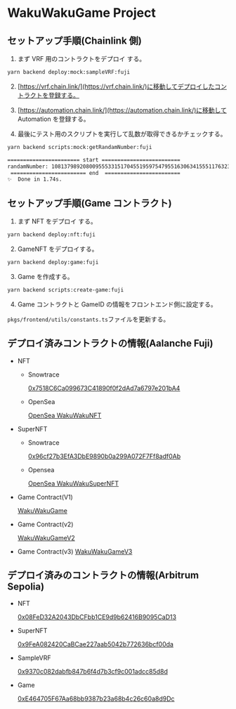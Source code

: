 # WakuWakuGame Project

## セットアップ手順(Chainlink 側)

1. まず VRF 用のコントラクトをデプロイ する。

```bash
yarn backend deploy:mock:sampleVRF:fuji
```

2. [https://vrf.chain.link/](https://vrf.chain.link/)に移動してデプロイしたコントラクトを登録する。

3. [https://automation.chain.link/](https://automation.chain.link/)に移動して Automation を登録する。

4. 最後にテスト用のスクリプトを実行して乱数が取得できるかチェックする。

```bash
yarn backend scripts:mock:getRandamNumber:fuji
```

```bash
======================= start =========================
randamNumber: 108137989208009555331517045519597547955163063415551176323732286775327001444949
 ======================== end  ========================
✨  Done in 1.74s.
```

## セットアップ手順(Game コントラクト)

1. まず NFT をデプロイ する。

```bash
yarn backend deploy:nft:fuji
```

2. GameNFT をデプロイする。

```bash
yarn backend deploy:game:fuji
```

3. Game を作成する。

```bash
yarn backend scripts:create-game:fuji
```

4. Game コントラクトと GameID の情報をフロントエンド側に設定する。

`pkgs/frontend/utils/constants.ts`ファイルを更新する。

## デプロイ済みコントラクトの情報(Aalanche Fuji)

- NFT

  - Snowtrace

    [0x7518C6Ca099673C41890f0f2dAd7a6797e201bA4](https://testnet.snowtrace.io/address/0x7518C6Ca099673C41890f0f2dAd7a6797e201bA4#code)

  - OpenSea

    [OpenSea WakuWakuNFT](https://testnets.opensea.io/ja/collection/unidentified-contract-171f6fd4-82fe-4e3f-95a6-8d1c)

- SuperNFT

  - Snowtrace

    [0x96cf27b3EfA3DbE9890b0a299A072F7Ff8adf0Ab](https://testnet.snowtrace.io/address/0x96cf27b3EfA3DbE9890b0a299A072F7Ff8adf0Ab#code)

  - Opensea

    [OpenSea WakuWakuSuperNFT](https://testnets.opensea.io/ja/collection/unidentified-contract-2052654a-b87d-4913-ba70-fae6)

- Game Contract(V1)

  [WakuWakuGame](https://testnet.snowtrace.io/address/0x985e632298882212d91AB2C9c0d00D80b82880b7#code)

- Game Contract(v2)

  [WakuWakuGameV2](https://testnet.snowtrace.io/address/0xF0611189992Fb2d5487BdBFCb076194fE372c992#code)

- Game Contract(v3)
  [WakuWakuGameV3](https://testnet.snowtrace.io/address/0x587E68B8b22d803Ac0aAF568e87c6fE12DA103E7#code)

## デプロイ済みのコントラクトの情報(Arbitrum Sepolia)

- NFT

  [0x08FeD32A2043DbCFbb1CE9d9b62416B9095CaD13](https://sepolia.arbiscan.io/address/0x08FeD32A2043DbCFbb1CE9d9b62416B9095CaD13)

- SuperNFT

  [0x9FeA082420CaBCae227aab5042b772636bcf00da](https://sepolia.arbiscan.io/address/0x9FeA082420CaBCae227aab5042b772636bcf00da)

- SampleVRF

  [0x9370c082dabfb847b6f4d7b3cf9c001adcc85d8d](https://sepolia.arbiscan.io/address/0x9370c082dabfb847b6f4d7b3cf9c001adcc85d8d)

- Game

  [0xE464705F67Aa68bb9387b23a68b4c26c60a8d9Dc](https://sepolia.arbiscan.io/address/0xE464705F67Aa68bb9387b23a68b4c26c60a8d9Dc)
